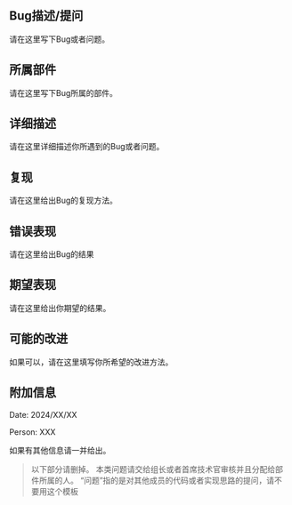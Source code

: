 ## Bug描述/提问
请在这里写下Bug或者问题。

## 所属部件
请在这里写下Bug所属的部件。

## 详细描述
请在这里详细描述你所遇到的Bug或者问题。

## 复现
请在这里给出Bug的复现方法。

## 错误表现
请在这里给出Bug的结果

## 期望表现
请在这里给出你期望的结果。

## 可能的改进
如果可以，请在这里填写你所希望的改进方法。

## 附加信息
Date: 2024/XX/XX

Person: XXX

如果有其他信息请一并给出。

> 以下部分请删掉。
本类问题请交给组长或者首席技术官审核并且分配给部件所属的人。
“问题”指的是对其他成员的代码或者实现思路的提问，请不要用这个模板